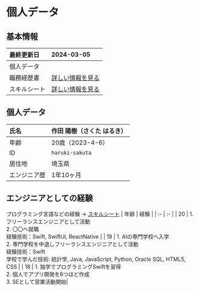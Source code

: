 <!-- 
リンクを別のページでできるようにHTMLで設定したい
-->
# 個人データ
## 基本情報
| 最終更新日 | 2024-03-05 |
| :- | :- |
| 個人データ |  |
| 職務経歴書 | [詳しい情報を見る](/README.md) |
| スキルシート | [詳しい情報を見る](/skill-sheet.md) |

## 個人データ
| 氏名 | 作田 陽樹（さくた はるき） |
| :- | :- |
| 年齢 | 20歳（2023-4-6） |
| ID | `haruki-sakuta` |
| 居住地 | 埼玉県 |
| エンジニア歴 | 1年10ヶ月 |<!-- 2022年05月〜 -->

<!--
## SNSなど
| [ホームページ（HP）](https://sakuta21.wixsite.com/sakuta) | 休止 |
| :- | :- |
| [Youtube](https://youtube.com/channel/UCCzS-jNyzsQdeSylkcM4iLw) | プログラミング講座など |
| [Instagram](https://www.instagram.com/_saku_ta/) | 活動の最新情報など |
| [Twitter](https://twitter.com/_saku_ta) | 活動の最新情報など |
| [TikTok](https://www.tiktok.com/@_saku_ta) | 活動の最新情報など |
| [Facebook](https://www.facebook.com/saku.haru.2021) | 活動の最新情報など |
-->

## エンジニアとしての経験
プログラミング言語などの経験 → [スキルシート](/skill-sheet.md)
| 年齢 | 経験 |
| :- | :- |
| 20 | 1. フリーランスエンジニアとして活動<br>2. 〇〇へ就職<br>経験技術：Swift, SwiftUI, ReactNative |
| 19 | 1. AIの専門学校へ入学<br>2. 専門学校を中退しフリーランスエンジニアとして活動<br>経験技術：Swift<br>学校で学んだ技術: 統計学, Java, JavaScript, Python, Oracle SQL, HTML5, CSS |
| 18 | 1. 独学でプログラミングSwiftを習得<br>2. 個人でアプリ開発を6つほど作成<br>3. SEとして営業活動開始|

